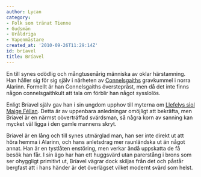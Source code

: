 ```yaml
---
author: Lycan
category:
- Folk som tränat Tienne
- Gudsmän
- Uråldriga
- Vapenmästare
created_at: '2010-09-26T11:29:14Z'
id: bríavel
title: Bríavel
---
```

En till synes odödlig och mångtusenårig människa av oklar härstamning. Han håller sig för sig själv i närheten av [Connelsgaiths] gravkummel i norra Alarinn. Formellt är han Connelsgaiths överstepräst, men då det inte finns någon connelsgaithkult att tala om förblir han något sysslolös.

Enligt Bríavel själv gav han i sin ungdom upphov till myterna om [Llefelys sìol Maige Féllan]. Detta är av uppenbara anledningar omöjligt att bekräfta, men Bríavel är en närmst oöverträffad svärdsman, så några korn av sanning kan mycket väl ligga i den gamle mannens skryt.

Bríavel är en lång och till synes utmärglad man, han ser inte direkt ut att höra hemma i Alarinn, och hans anletsdrag mer raunländska ut än något annat. Han är en tystlåten enstöring, men verkar ändå uppskatta de få besök han får. I sin ägo har han ett huggsvärd utan parerstång i brons som ser ohyggligt primitivt ut, Bríavel vägrar dock skiljas från det och påstår bergfast att i hans händer är det överlägset vilket modernt svärd som helst.

  [Connelsgaiths]: Connelsgaith
  [Llefelys sìol Maige Féllan]: Llefelys_sìol_Maige_Féllan